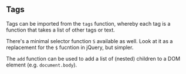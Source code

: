 ## Tags

Tags can be imported from the `tags` function, whereby each tag is a function that takes a list of other tags or text.

There's a minimal selector function `S` available as well. Look at it as a replacement for the `$` fucntion in jQuery, but simpler.

The `add` function can be used to add a list of (nested) children to a DOM element (e.g. `document.body`).
